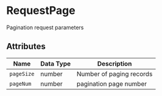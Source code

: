 # RequestPage

Pagination request parameters

## Attributes

| Name | Data Type | Description |
| ---------- | -------- | ---------- |
| `pageSize` | number | Number of paging records |
| `pageNum` | number | pagination page number |
